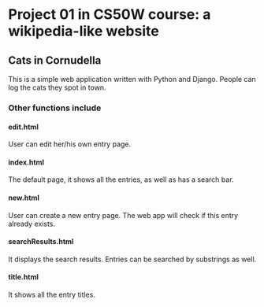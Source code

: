 # Project 01 in CS50W course: a wikipedia-like website 

## Cats in Cornudella 
This is a simple web application written with Python and Django. 
People can log the cats they spot in town. 

### Other functions include

#### edit.html
User can edit her/his own entry page.

#### index.html
The default page, it shows all the entries, as well as has a search bar.

#### new.html
User can create a new entry page. The web app will check if this entry already exists.

#### searchResults.html
It displays the search results. Entries can be searched by substrings as well.

#### title.html
It shows all the entry titles.
